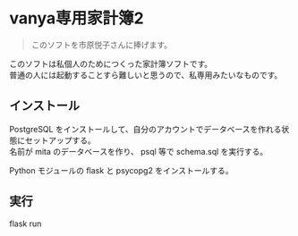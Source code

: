 # vanya専用家計簿2

> このソフトを市原悦子さんに捧げます。

このソフトは私個人のためにつくった家計簿ソフトです。  
普通の人には起動することすら難しいと思うので、私専用みたいなものです。

## インストール

PostgreSQL をインストールして、自分のアカウントでデータベースを作れる状態にセットアップする。  
名前が mita のデータベースを作り、 psql 等で schema.sql を実行する。

Python モジュールの flask と psycopg2 をインストールする。

## 実行

flask run
